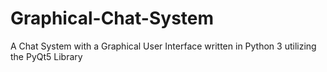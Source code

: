 # Graphical-Chat-System
A Chat System with a Graphical User Interface written in Python 3 utilizing the PyQt5 Library
